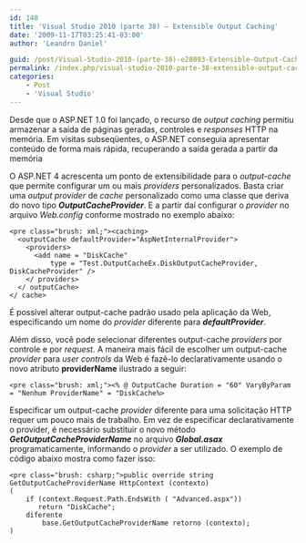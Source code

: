 ```yaml
---
id: 148
title: 'Visual Studio 2010 (parte 38) – Extensible Output Caching'
date: '2009-11-17T03:25:41-03:00'
author: 'Leandro Daniel'

guid: /post/Visual-Studio-2010-(parte-38)-e28093-Extensible-Output-Caching.aspx
permalink: /index.php/visual-studio-2010-parte-38-extensible-output-caching/
categories:
    - Post
    - 'Visual Studio'
---
```


Desde que o ASP.NET 1.0 foi lançado, o recurso de *output caching* permitiu armazenar a saída de páginas geradas, controles e *responses* HTTP na memória. Em visitas subseqüentes, o ASP.NET conseguia apresentar conteúdo de forma mais rápida, recuperando a saída gerada a partir da memória

O ASP.NET 4 acrescenta um ponto de extensibilidade para o *output-cache* que permite configurar um ou mais *providers* personalizados. Basta criar uma *output provider* de *cache* personalizado como uma classe que deriva do novo tipo ***OutputCacheProvider***. E a partir daí configurar o *provider* no arquivo *Web.config* conforme mostrado no exemplo abaixo:

```
<pre class="brush: xml;"><caching>
  <outputCache defaultProvider="AspNetInternalProvider">
    <providers>
      <add name = "DiskCache"
          type = "Test.OutputCacheEx.DiskOutputCacheProvider, DiskCacheProvider" />
    </ providers>
  </ outputCache>
</ cache>
```

É possível alterar output-cache padrão usado pela aplicação da Web, especificando um nome do *provider* diferente para ***defaultProvider***.

Além disso, você pode selecionar diferentes output-cache *providers* por controle e por *request*. A maneira mais fácil de escolher um output-cache *provider* para *user controls* da Web é fazê-lo declarativamente usando o novo atributo **providerName** ilustrado a seguir:

```
<pre class="brush: xml;"><% @ OutputCache Duration = "60" VaryByParam = "Nenhum ProviderName" = "DiskCache%>
```

Especificar um output-cache *provider* diferente para uma solicitação HTTP requer um pouco mais de trabalho. Em vez de especificar declarativamente o provider, é necessário substituir o novo método ***GetOutputCacheProviderName*** no arquivo ***Global.asax*** programaticamente, informando o *provider* a ser utilizado. O exemplo de código abaixo mostra como fazer isso:

```
<pre class="brush: csharp;">public override string GetOutputCacheProviderName HttpContext (contexto)
(
    if (context.Request.Path.EndsWith ( "Advanced.aspx"))
       return "DiskCache";
    diferente
        base.GetOutputCacheProviderName retorno (contexto);
)
```